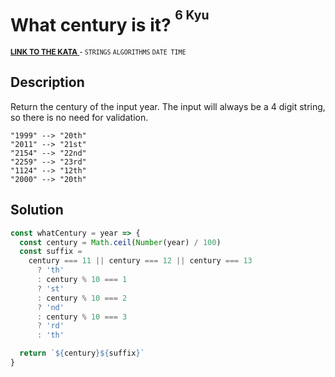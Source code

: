 <h1>What century is it? <sup><sup>6 Kyu</sup></sup></h1>

<sup>
  <a href="https://www.codewars.com/kata/52fb87703c1351ebd200081f">
    <strong>LINK TO THE KATA</strong>
  </a> - <code>STRINGS</code>  <code>ALGORITHMS</code> <code>DATE TIME</code>
</sup>

## Description

Return the century of the input year. The input will always be a 4 digit string, so there is no need for validation.

```
"1999" --> "20th"
"2011" --> "21st"
"2154" --> "22nd"
"2259" --> "23rd"
"1124" --> "12th"
"2000" --> "20th"
```

## Solution

```javascript
const whatCentury = year => {
  const century = Math.ceil(Number(year) / 100)
  const suffix =
    century === 11 || century === 12 || century === 13
      ? 'th'
      : century % 10 === 1
      ? 'st'
      : century % 10 === 2
      ? 'nd'
      : century % 10 === 3
      ? 'rd'
      : 'th'

  return `${century}${suffix}`
}
```
